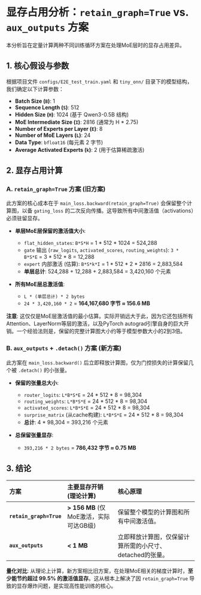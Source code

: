 # 显存占用分析：`retain_graph=True` vs. `aux_outputs` 方案

本分析旨在定量计算两种不同训练循环方案在处理MoE层时的显存占用差异。

## 1. 核心假设与参数

根据项目文件 `configs/E2E_test_train.yaml` 和 `tiny_onn/` 目录下的模型结构，我们确定以下计算参数：

- **Batch Size (`B`)**: 1
- **Sequence Length (`S`)**: 512
- **Hidden Size (`H`)**: 1024 (基于 Qwen3-0.5B 结构)
- **MoE Intermediate Size (`I`)**: 2816 (通常为 H * 2.75)
- **Number of Experts per Layer (`E`)**: 8
- **Number of MoE Layers (`L`)**: 24
- **Data Type**: `bfloat16` (每元素 2 字节)
- **Average Activated Experts (`k`)**: 2 (用于估算稀疏激活)

## 2. 显存占用计算

### A. `retain_graph=True` 方案 (旧方案)

此方案的核心成本在于 `main_loss.backward(retain_graph=True)` 会保留整个计算图，以备 `gating_loss` 的二次反向传播。这导致所有中间激活值（activations）必须驻留显存。

- **单层MoE层保留的激活值大小**:
  - `flat_hidden_states`: `B*S*H` = 1 * 512 * 1024 = 524,288
  - `gate` 输出 (`raw_logits`, `activated_scores`, `routing_weights`): `3 * B*S*E` = 3 * 512 * 8 = 12,288
  - `expert` 内部激活 (估算): `B*S*k*I` = 1 * 512 * 2 * 2816 = 2,883,584
  - **单层总计**: 524,288 + 12,288 + 2,883,584 = 3,420,160 个元素

- **所有MoE层总激活值**:
  - `L * (单层总计) * 2 bytes`
  - `24 * 3,420,160 * 2` = **164,167,680 字节 ≈ 156.6 MB**

**注意**: 这仅仅是MoE层激活值的最小估算。实际开销远大于此，因为它还包括所有Attention、LayerNorm等层的激活，以及PyTorch autograd引擎自身的巨大开销。一个经验法则是，保留的完整计算图大小约等于模型参数大小的2到3倍。

### B. `aux_outputs` + `.detach()` 方案 (新方案)

此方案在 `main_loss.backward()` 后立即释放计算图，仅为门控损失的计算保留几个被 `.detach()` 的小张量。

- **保留的张量总大小**:
  - `router_logits`: `L*B*S*E` = 24 * 512 * 8 = 98,304
  - `routing_weights`: `L*B*S*E` = 24 * 512 * 8 = 98,304
  - `activated_scores`: `L*B*S*E` = 24 * 512 * 8 = 98,304
  - `surprise_matrix` (从cache构建): `L*B*S*E` = 24 * 512 * 8 = 98,304
  - **总计**: 4 * 98,304 = 393,216 个元素

- **总保留张量显存**:
  - `393,216 * 2 bytes` = **786,432 字节 ≈ 0.75 MB**

## 3. 结论

| 方案 | 主要显存开销 (理论计算) | 核心原理 |
| :--- | :--- | :--- |
| **`retain_graph=True`** | **> 156 MB** (仅MoE激活，实际可达GB级) | 保留整个模型的计算图和所有中间激活值。 |
| **`aux_outputs`** | **< 1 MB** | 立即释放计算图，仅保留计算所需的小尺寸、detached的张量。 |

**量化对比**: 从理论上计算，新方案相比旧方案，在处理MoE相关的梯度计算时，**至少能节约超过 99.5% 的激活值显存**。这从根本上解决了因 `retain_graph=True` 导致的显存爆炸问题，是实现高性能训练的核心。